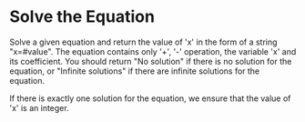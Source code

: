 # Solve the Equation

Solve a given equation and return the value of 'x' in the form of a string "x=#value". The equation contains only '+', '-' operation, the variable 'x' and its coefficient. You should return "No solution" if there is no solution for the equation, or "Infinite solutions" if there are infinite solutions for the equation.

If there is exactly one solution for the equation, we ensure that the value of 'x' is an integer.

